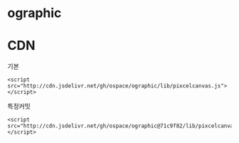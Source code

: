 # ographic

# CDN
기본
```
<script src="http://cdn.jsdelivr.net/gh/ospace/ographic/lib/pixcelcanvas.js"></script>
```
특정커밋
```
<script src="http://cdn.jsdelivr.net/gh/ospace/ographic@71c9f82/lib/pixcelcanvas.js"></script>
```
